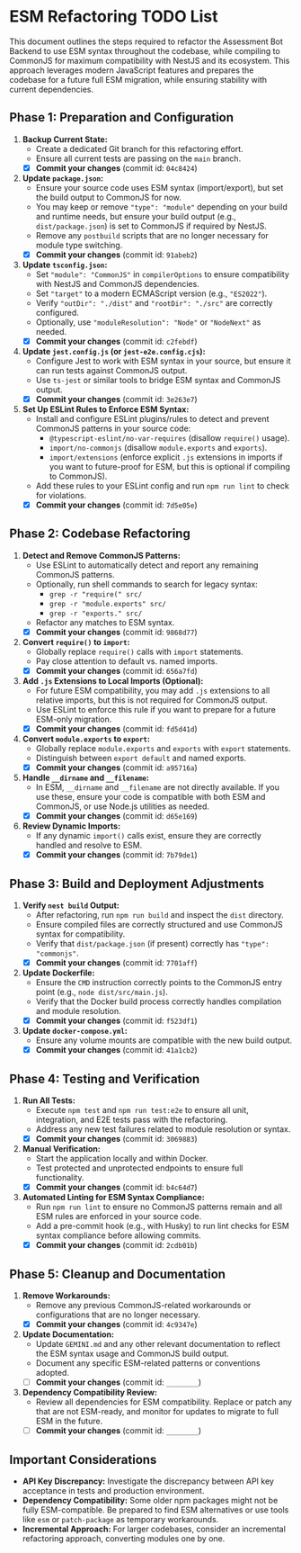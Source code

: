 # ESM Refactoring TODO List

This document outlines the steps required to refactor the Assessment Bot Backend to use ESM syntax throughout the codebase, while compiling to CommonJS for maximum compatibility with NestJS and its ecosystem. This approach leverages modern JavaScript features and prepares the codebase for a future full ESM migration, while ensuring stability with current dependencies.

## Phase 1: Preparation and Configuration

1. **Backup Current State:**
   - Create a dedicated Git branch for this refactoring effort.
   - Ensure all current tests are passing on the `main` branch.
   - [x] **Commit your changes** (commit id: `04c8424`)

2. **Update `package.json`:**
   - Ensure your source code uses ESM syntax (import/export), but set the build output to CommonJS for now.
   - You may keep or remove `"type": "module"` depending on your build and runtime needs, but ensure your build output (e.g., `dist/package.json`) is set to CommonJS if required by NestJS.
   - Remove any `postbuild` scripts that are no longer necessary for module type switching.
   - [x] **Commit your changes** (commit id: `91abeb2`)

3. **Update `tsconfig.json`:**
   - Set `"module": "CommonJS"` in `compilerOptions` to ensure compatibility with NestJS and CommonJS dependencies.
   - Set `"target"` to a modern ECMAScript version (e.g., `"ES2022"`).
   - Verify `"outDir": "./dist"` and `"rootDir": "./src"` are correctly configured.
   - Optionally, use `"moduleResolution": "Node"` or `"NodeNext"` as needed.
   - [x] **Commit your changes** (commit id: `c2febdf`)

4. **Update `jest.config.js` (or `jest-e2e.config.cjs`):**
   - Configure Jest to work with ESM syntax in your source, but ensure it can run tests against CommonJS output.
   - Use `ts-jest` or similar tools to bridge ESM syntax and CommonJS output.
   - [x] **Commit your changes** (commit id: `3e263e7`)

5. **Set Up ESLint Rules to Enforce ESM Syntax:**
   - Install and configure ESLint plugins/rules to detect and prevent CommonJS patterns in your source code:
     - `@typescript-eslint/no-var-requires` (disallow `require()` usage).
     - `import/no-commonjs` (disallow `module.exports` and `exports`).
     - `import/extensions` (enforce explicit `.js` extensions in imports if you want to future-proof for ESM, but this is optional if compiling to CommonJS).
   - Add these rules to your ESLint config and run `npm run lint` to check for violations.
   - [x] **Commit your changes** (commit id: `7d5e05e`)

## Phase 2: Codebase Refactoring

1. **Detect and Remove CommonJS Patterns:**
   - Use ESLint to automatically detect and report any remaining CommonJS patterns.
   - Optionally, run shell commands to search for legacy syntax:
     - `grep -r "require(" src/`
     - `grep -r "module.exports" src/`
     - `grep -r "exports." src/`
   - Refactor any matches to ESM syntax.
   - [x] **Commit your changes** (commit id: `9868d77`)

2. **Convert `require()` to `import`:**
   - Globally replace `require()` calls with `import` statements.
   - Pay close attention to default vs. named imports.
   - [x] **Commit your changes** (commit id: `656a7fd`)

3. **Add `.js` Extensions to Local Imports (Optional):**
   - For future ESM compatibility, you may add `.js` extensions to all relative imports, but this is not required for CommonJS output.
   - Use ESLint to enforce this rule if you want to prepare for a future ESM-only migration.
   - [x] **Commit your changes** (commit id: `fd5d41d`)

4. **Convert `module.exports` to `export`:**
   - Globally replace `module.exports` and `exports` with `export` statements.
   - Distinguish between `export default` and named exports.
   - [x] **Commit your changes** (commit id: `a95716a`)

5. **Handle `__dirname` and `__filename`:**
   - In ESM, `__dirname` and `__filename` are not directly available. If you use these, ensure your code is compatible with both ESM and CommonJS, or use Node.js utilities as needed.
   - [x] **Commit your changes** (commit id: `d65e169`)

6. **Review Dynamic Imports:**
   - If any dynamic `import()` calls exist, ensure they are correctly handled and resolve to ESM.
   - [x] **Commit your changes** (commit id: `7b79de1`)

## Phase 3: Build and Deployment Adjustments

1. **Verify `nest build` Output:**
   - After refactoring, run `npm run build` and inspect the `dist` directory.
   - Ensure compiled files are correctly structured and use CommonJS syntax for compatibility.
   - Verify that `dist/package.json` (if present) correctly has `"type": "commonjs"`.
   - [x] **Commit your changes** (commit id: `7701aff`)

2. **Update Dockerfile:**
   - Ensure the `CMD` instruction correctly points to the CommonJS entry point (e.g., `node dist/src/main.js`).
   - Verify that the Docker build process correctly handles compilation and module resolution.
   - [x] **Commit your changes** (commit id: `f523df1`)

3. **Update `docker-compose.yml`:**
   - Ensure any volume mounts are compatible with the new build output.
   - [x] **Commit your changes** (commit id: `41a1cb2`)

## Phase 4: Testing and Verification

1. **Run All Tests:**
   - Execute `npm test` and `npm run test:e2e` to ensure all unit, integration, and E2E tests pass with the refactoring.
   - Address any new test failures related to module resolution or syntax.
   - [x] **Commit your changes** (commit id: `3069883`)

2. **Manual Verification:**
   - Start the application locally and within Docker.
   - Test protected and unprotected endpoints to ensure full functionality.
   - [x] **Commit your changes** (commit id: `b4c64d7`)

3. **Automated Linting for ESM Syntax Compliance:**
   - Run `npm run lint` to ensure no CommonJS patterns remain and all ESM rules are enforced in your source code.
   - Add a pre-commit hook (e.g., with Husky) to run lint checks for ESM syntax compliance before allowing commits.
   - [x] **Commit your changes** (commit id: `2cdb01b`)

## Phase 5: Cleanup and Documentation

1. **Remove Workarounds:**
   - Remove any previous CommonJS-related workarounds or configurations that are no longer necessary.
   - [x] **Commit your changes** (commit id: `4c9347e`)

2. **Update Documentation:**
   - Update `GEMINI.md` and any other relevant documentation to reflect the ESM syntax usage and CommonJS build output.
   - Document any specific ESM-related patterns or conventions adopted.
   - [ ] **Commit your changes** (commit id: `________`)

3. **Dependency Compatibility Review:**
   - Review all dependencies for ESM compatibility. Replace or patch any that are not ESM-ready, and monitor for updates to migrate to full ESM in the future.
   - [ ] **Commit your changes** (commit id: `________`)

## Important Considerations

- **API Key Discrepancy:** Investigate the discrepancy between API key acceptance in tests and production environment.
- **Dependency Compatibility:** Some older npm packages might not be fully ESM-compatible. Be prepared to find ESM alternatives or use tools like `esm` or `patch-package` as temporary workarounds.
- **Incremental Approach:** For larger codebases, consider an incremental refactoring approach, converting modules one by one.
